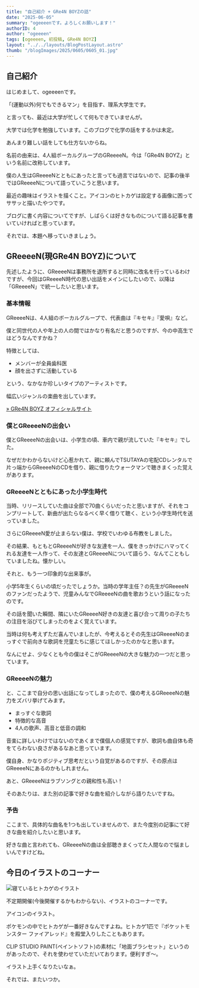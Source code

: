 ```yaml
---
title: "自己紹介 + GRe4N BOYZの話"
date: "2025-06-05"
summary: "ogeeeenです。よろしくお願いします！"
authorID: 4
author: "ogeeeen"
tags: [ogeeeen, 初投稿, GRe4N BOYZ]
layout: "../../layouts/BlogPostLayout.astro"
thumb: "/blogImages/2025/0605/0605_01.jpg"
---
```


## 自己紹介

はじめまして、ogeeeenです。

「(運動以外)何でもできるマン」を目指す、理系大学生です。

と言っても、最近は大学が忙しくて何もできていませんが。

大学では化学を勉強しています。このブログで化学の話をするかは未定。

あんまり難しい話をしても仕方ないからね。

名前の由来は、4人組ボーカルグループのGReeeeN。今は「GRe4N BOYZ」という名前に改称しています。

僕の人生はGReeeeNとともにあったと言っても過言ではないので、記事の後半ではGReeeeNについて語っていこうと思います。

最近の趣味はイラストを描くこと。アイコンのヒトカゲは設定する画像に困ってササッと描いたやつです。

ブログに書く内容についてですが、しばらくは好きなものについて語る記事を書いていければと思っています。

それでは、本題へ移っていきましょう。

## GReeeeN(現GRe4N BOYZ)について

先述したように、GReeeeNは事務所を退所すると同時に改名を行っているわけですが、今回はGReeeeN時代の思い出話をメインにしたいので、以降は「GReeeeN」で統一したいと思います。

### 基本情報

GReeeeNは、4人組のボーカルグループで、代表曲は『キセキ』『愛唄』など。

僕と同世代の人や年上の人の間ではかなり有名だと思うのですが、今の中高生ではどうなんですかね？

特徴としては、

* メンバーが全員歯科医
* 顔を出さずに活動している

という、なかなか珍しいタイプのアーティストです。

幅広いジャンルの楽曲を出しています。

[» GRe4N BOYZ オフィシャルサイト](https://gre4n-boyz.com/)

### 僕とGReeeeNの出会い

僕とGReeeeNの出会いは、小学生の頃、車内で親が流していた『キセキ』でした。

なぜだかわからないけど心惹かれて、親に頼んでTSUTAYAの宅配CDレンタルで片っ端からGReeeeNのCDを借り、親に借りたウォークマンで聴きまくった覚えがあります。

### GReeeeNとともにあった小学生時代

当時、リリースしていた曲は全部で70曲くらいだったと思いますが、それをコンプリートして、新曲が出たらなるべく早く借りて聴く、という小学生時代を送っていました。

さらにGReeeeN愛が止まらない僕は、学校でいわゆる布教をしました。

その結果、もともとGReeeeNが好きな友達を一人、僕をきっかけにハマってくれる友達を一人作って、その友達とGReeeeNについて語らう、なんてこともしていましたね。懐かしい。

それと、もう一つ印象的な出来事が。

小学5年生くらいの頃だったでしょうか。当時の学年主任？の先生がGReeeeNのファンだったようで、児童みんなでGReeeeNの曲を歌おうという話になったのです。

その話を聞いた瞬間、隣にいたGReeeeN好きの友達と喜び合って周りの子たちの注目を浴びてしまったのをよく覚えています。

当時は何も考えずただ喜んでいましたが、今考えるとその先生はGReeeeNのまっすぐで前向きな歌詞を児童たちに感じてほしかったのかなと思います。

なんにせよ、少なくとも今の僕はそこがGReeeeNの大きな魅力の一つだと思っています。

### GReeeeNの魅力

と、ここまで自分の思い出話になってしまったので、僕の考えるGReeeeNの魅力をズバリ挙げてみます。

* まっすぐな歌詞
* 特徴的な高音
* 4人の歌声、高音と低音の調和

音楽に詳しいわけではないのであくまで僕個人の感覚ですが、歌詞も曲自体も奇をてらわない良さがあるなあと思っています。

僕自身、かなりポジティブ思考だという自覚があるのですが、その原点はGReeeeNにあるのかもしれません。

あと、GReeeeNはラブソングとの親和性も高い！

そのあたりは、また別の記事で好きな曲を紹介しながら語りたいですね。

### 予告

ここまで、具体的な曲名を1つも出していませんので、また今度別の記事にて好きな曲を紹介したいと思います。

好きな曲と言われても、GReeeeNの曲は全部聴きまくってた人間なので悩ましいんですけどね。

## 今日のイラストのコーナー

![寝ているヒトカゲのイラスト](/blogImages/2025/0605/0605_01.jpg)

不定期開催(今後開催するかもわからない)、イラストのコーナーです。

アイコンのイラスト。

ポケモンの中でヒトカゲが一番好きなんですよね。ヒトカゲ1匹で『ポケットモンスター ファイアレッド』を殿堂入りしたこともあります。

CLIP STUDIO PAINT(ペイントソフト)の素材に「地面ブラシセット」というのがあったので、それを使わせていただいております。便利すぎ～。

イラスト上手くなりたいなぁ。

それでは、またいつか。